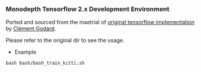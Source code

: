 ### Monodepth Tensorflow 2.x Development Environment

Ported and sourced from the maetrial of [original tensorflow implementation](https://github.com/mrharicot/monodepth) by [Clément Godard](https://github.com/mrharicot).

Please refer to the original dir to see the usage.

- Example
```shell
bash bash/bash_train_kitti.sh
```
